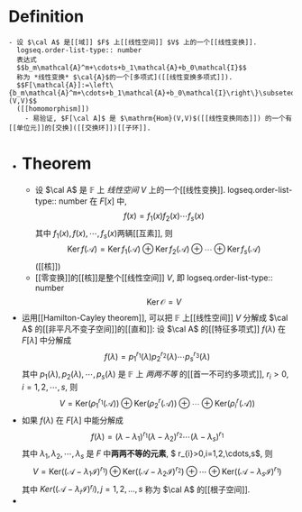 # Definition
	- 设 $\cal A$ 是[[域]] $F$ 上[[线性空间]] $V$ 上的一个[[线性变换]].
	  logseq.order-list-type:: number
	  表达式
	  $$b_m\mathcal{A}^m+\cdots+b_1\mathcal{A}+b_0\mathcal{I}$$
	  称为 *线性变换* $\cal{A}$的一个[多项式]([[线性变换多项式]]).
	  $$F[\mathcal{A}]:=\left\{b_m\mathcal{A}^m+\cdots+b_1\mathcal{A}+b_0\mathcal{I}\right\}\subseteq\mathrm{Hom}(V,V)$$
	  ([[homomorphism]])
		- 易验证, $F[\cal A]$ 是 $\mathrm{Hom}(V,V)$([[线性变换同态]]) 的一个有[[单位元]]的[交换]([[交换环]])[[子环]].
- # Theorem
	- 设 $\cal A$ 是  $\mathbb{F}$ 上 *线性空间* $V$ 上的一个[[线性变换]].
	  logseq.order-list-type:: number
	  在 $F[x]$ 中,
	  $$f(x)=f_1(x)f_2(x)\cdots f_s(x)$$
	  其中 $f_1(x), f(x),\cdots,f_s(x)$两辆[[互素]], 则 
	  $$\operatorname{Ker}f(\mathcal{A} )=\operatorname{Ker}f_1(\mathcal{A})\oplus\operatorname{Ker}f_2(\mathcal{A})\oplus\cdots\oplus\operatorname{Ker}f_s(\mathcal{A})$$
	  ([[核]])
	- [[零变换]]的[[核]]是整个[[线性空间]] $V$, 即
	  logseq.order-list-type:: number
	  $$\operatorname{Ker}\mathcal{O}=V$$
- 运用[[Hamilton-Cayley theorem]], 可以把 $\mathbb{F}$ 上[[线性空间]] $V$ 分解成 $\cal A$ 的[[非平凡不变子空间]]的[[直和]]:
  设 $\cal A$ 的[[特征多项式]] $f\left(\lambda\right)$ 在 $F[\lambda]$ 中分解成
  $$
  f(\lambda)=p_{1}^{r_{1}}\left(\lambda\right)p_{2}^{r_{2}}\left(\lambda\right)\cdots p_{s}^{r_{3}}\left(\lambda\right)
  $$
  其中 $p_1(\lambda),p_2(\lambda),\cdots,p_s(\lambda)$ 是 $\mathbb{F}$ 上 *两两不等* 的[[首一不可约多项式]], $r_{i}>0, i=1,2,\cdots,s,$ 
  则
  $$
  V=\mathrm{Ker}(\rho_{1}^{r_{1}}(\mathcal{A}))\oplus\mathrm{Ker}(\rho_{2}^{r}(\mathcal{A}))\oplus\cdots\oplus\mathrm{Ker}(\rho_{i}^{r}(\mathcal{A}))
  $$
- 如果 $f(\lambda)$ 在 $F[\lambda]$ 中能分解成
  $$
  f(\lambda)=(\lambda-\lambda_1)^{r_1}(\lambda-\lambda_2)^{r_2}\cdots(\lambda-\lambda_s)^{r_1}
  $$
  其中 $\lambda_{1},\lambda_{2},\cdots,\lambda_s$ 是 $F$ 中**两两不等的元素**, $
  r_{i}>0,i=1,2,\cdots,s$, 则
  $$V=\mathrm{Ker}((\mathcal{A}-\lambda_{1}\mathcal{I})^{r_{1}})\oplus\mathrm{Ker}((\mathcal{A}-\lambda_{2}\mathcal{I})^{r_{2}})\oplus\cdots\oplus\mathrm{Ker}((\mathcal{A}-\lambda_s\mathcal{I})^{r_{1}})
  $$
  其中 $Ker((\mathcal{A}-\lambda_i\mathcal{I})^{r_j}), j=1,2,…,s$ 称为 $\cal A$ 的[[根子空间]].
-